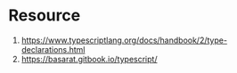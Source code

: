 # Resource
1. https://www.typescriptlang.org/docs/handbook/2/type-declarations.html
2. https://basarat.gitbook.io/typescript/

